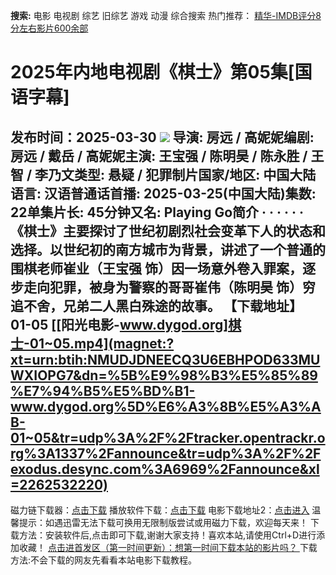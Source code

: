 **搜索:** 电影 电视剧 综艺 旧综艺 游戏 动漫 综合搜索 热门推荐： [精华-IMDB评分8分左右影片600余部](https://www.dytt8.com/html/gndy/jddy/20160320/50510.html)
# 2025年内地电视剧《棋士》第05集[国语字幕]
发布时间：2025-03-30 
![](https://wx3.sinaimg.cn/large/006aWAzUgy1hzz5ualkbtj30u01abaut.jpg)
导演: 房远 / 高妮妮编剧: 房远 / 戴岳 / 高妮妮主演: 王宝强 / 陈明昊 / 陈永胜 / 王智 / 李乃文类型: 悬疑 / 犯罪制片国家/地区: 中国大陆语言: 汉语普通话首播: 2025-03-25(中国大陆)集数: 22单集片长: 45分钟又名: Playing Go简介 · · · · · ·
《棋士》主要探讨了世纪初剧烈社会变革下⼈的状态和选择。以世纪初的南方城市为背景，讲述了一个普通的围棋老师崔业（王宝强 饰）因一场意外卷入罪案，逐步走向犯罪，被身为警察的哥哥崔伟（陈明昊 饰）穷追不舍，兄弟二人黑白殊途的故事。 
**【下载地址】**
01-05 
[[阳光电影-www.dygod.org]棋士-01~05.mp4](magnet:?xt=urn:btih:NMUDJDNEECQ3U6EBHPOD633MUWXIOPG7&dn=%5B%E9%98%B3%E5%85%89%E7%94%B5%E5%BD%B1-www.dygod.org%5D%E6%A3%8B%E5%A3%AB-01~05&tr=udp%3A%2F%2Ftracker.opentrackr.org%3A1337%2Fannounce&tr=udp%3A%2F%2Fexodus.desync.com%3A6969%2Fannounce&xl=2262532220)  
---  
磁力链下载器：[点击下载](https://dygod.org/js/bt.htm "qBittorrent") 播放软件下载：[点击下载](https://dygod.org/js/player.htm "PotPlayer") 电影下载地址2：[点击进入](https://dygod.org/ "阳光电影") 温馨提示：如遇迅雷无法下载可换用无限制版尝试或用磁力下载，欢迎每天来！  下载方法：安装软件后,点击即可下载,谢谢大家支持！喜欢本站,请使用Ctrl+D进行添加收藏！ [点击进首发区（第一时间更新）：想第一时间下载本站的影片吗？ ](https://www.ygdy8.net/)下载方法:不会下载的网友先看看本站电影下载教程。